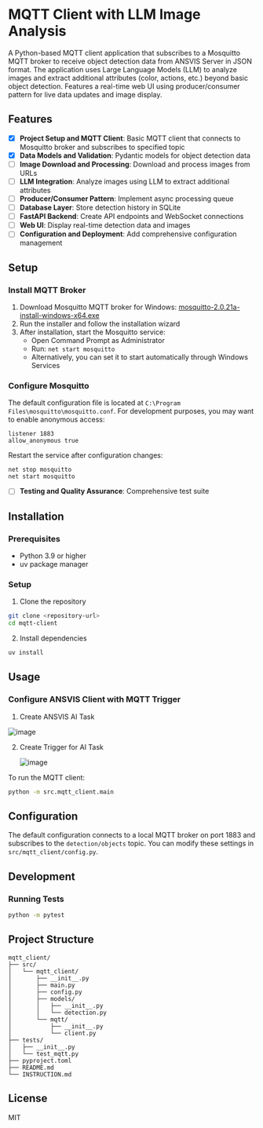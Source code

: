 # MQTT Client with LLM Image Analysis

A Python-based MQTT client application that subscribes to a Mosquitto MQTT broker to receive object detection data from ANSVIS Server in JSON format. The application uses Large Language Models (LLM) to analyze images and extract additional attributes (color, actions, etc.) beyond basic object detection. Features a real-time web UI using producer/consumer pattern for live data updates and image display.

## Features

- [x] **Project Setup and MQTT Client**: Basic MQTT client that connects to Mosquitto broker and subscribes to specified topic
- [x] **Data Models and Validation**: Pydantic models for object detection data
- [ ] **Image Download and Processing**: Download and process images from URLs
- [ ] **LLM Integration**: Analyze images using LLM to extract additional attributes
- [ ] **Producer/Consumer Pattern**: Implement async processing queue
- [ ] **Database Layer**: Store detection history in SQLite
- [ ] **FastAPI Backend**: Create API endpoints and WebSocket connections
- [ ] **Web UI**: Display real-time detection data and images
- [ ] **Configuration and Deployment**: Add comprehensive configuration management

## Setup

### Install MQTT Broker

1. Download Mosquitto MQTT broker for Windows: [mosquitto-2.0.21a-install-windows-x64.exe](https://mosquitto.org/files/binary/win64/mosquitto-2.0.21a-install-windows-x64.exe)
2. Run the installer and follow the installation wizard
3. After installation, start the Mosquitto service:
   - Open Command Prompt as Administrator
   - Run: `net start mosquitto`
   - Alternatively, you can set it to start automatically through Windows Services

### Configure Mosquitto

The default configuration file is located at `C:\Program Files\mosquitto\mosquitto.conf`. For development purposes, you may want to enable anonymous access:

```
listener 1883
allow_anonymous true
```

Restart the service after configuration changes:
```
net stop mosquitto
net start mosquitto
```
- [ ] **Testing and Quality Assurance**: Comprehensive test suite

## Installation

### Prerequisites

- Python 3.9 or higher
- uv package manager

### Setup

1. Clone the repository

```bash
git clone <repository-url>
cd mqtt-client
```

2. Install dependencies

```bash
uv install
```

## Usage

### Configure ANSVIS Client with MQTT Trigger
1. Create ANSVIS AI Task

![image](https://github.com/user-attachments/assets/cf05b905-1075-4328-a5fe-0bfbc2f6ba84)

2. Create Trigger for AI Task
   
   ![image](https://github.com/user-attachments/assets/49755ff5-ca1d-4e5b-9976-a8c870dbbd1a)


To run the MQTT client:

```bash
python -m src.mqtt_client.main
```

## Configuration

The default configuration connects to a local MQTT broker on port 1883 and subscribes to the `detection/objects` topic. You can modify these settings in `src/mqtt_client/config.py`.

## Development

### Running Tests

```bash
python -m pytest
```

## Project Structure

```
mqtt_client/
├── src/
│   └── mqtt_client/
│       ├── __init__.py
│       ├── main.py
│       ├── config.py
│       ├── models/
│       │   ├── __init__.py
│       │   └── detection.py
│       └── mqtt/
│           ├── __init__.py
│           └── client.py
├── tests/
│   ├── __init__.py
│   └── test_mqtt.py
├── pyproject.toml
├── README.md
└── INSTRUCTION.md
```

## License

MIT
